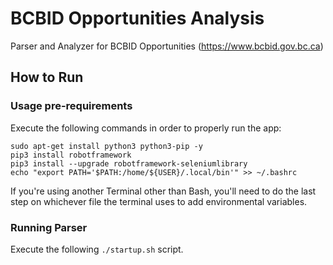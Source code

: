 # BCBID Opportunities Analysis
Parser and Analyzer for BCBID Opportunities (https://www.bcbid.gov.bc.ca)

## How to Run

### Usage pre-requirements

Execute the following commands in order to properly run the app:

```
sudo apt-get install python3 python3-pip -y
pip3 install robotframework
pip3 install --upgrade robotframework-seleniumlibrary
echo "export PATH='$PATH:/home/${USER}/.local/bin'" >> ~/.bashrc
```

If you're using another Terminal other than Bash, you'll need to do the last step on whichever file the terminal uses to add environmental variables.

### Running Parser

Execute the following `./startup.sh` script.

